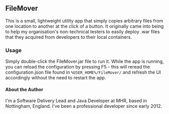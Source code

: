 ## FileMover

This is a small, lightweight utility app that simply copies arbitrary files from one location to another at the click of a button. It originally came into being to help my organisation's non-technical testers to easily deploy .war files that they acquired from developers to their local containers.

### Usage

Simply double-click the FileMover.jar file to run it. While the app is running, you can reload the configuration by pressing F5 - this will reread the configuration.json file found in `%USER_HOME%/FileMover/` and refresh the UI accordingly without the need to restart the app.

#### About the Author

I'm a Software Delivery Lead and Java Developer at MHR, based in Nottingham, England. I've been a professional developer since early 2012.

